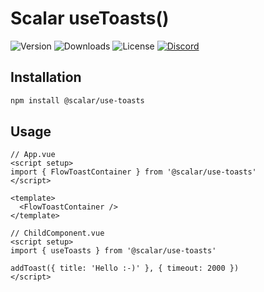 # Scalar useToasts()

![Version](https://img.shields.io/npm/v/%40scalar/use-toasts)
![Downloads](https://img.shields.io/npm/dm/%40scalar/use-toasts)
![License](https://img.shields.io/npm/l/%40scalar%2Fuse-toasts)
[![Discord](https://img.shields.io/discord/1135330207960678410?style=flat&color=5865F2)](https://discord.gg/mw6FQRPh)

## Installation

```bash
npm install @scalar/use-toasts
```

## Usage

```vue
// App.vue
<script setup>
import { FlowToastContainer } from '@scalar/use-toasts'
</script>

<template>
  <FlowToastContainer />
</template>
```

```vue
// ChildComponent.vue
<script setup>
import { useToasts } from '@scalar/use-toasts'

addToast({ title: 'Hello :-)' }, { timeout: 2000 })
</script>
```
